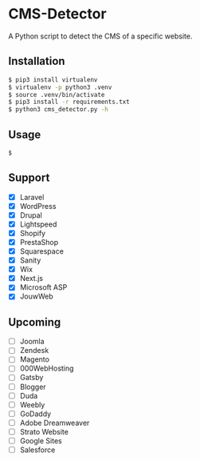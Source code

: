 # CMS-Detector
A Python script to detect the CMS of a specific website.

## Installation
```bash
$ pip3 install virtualenv
$ virtualenv -p python3 .venv
$ source .venv/bin/activate
$ pip3 install -r requirements.txt
$ python3 cms_detector.py -h
```

## Usage
```bash
$ 
```

## Support
- [x] Laravel
- [x] WordPress
- [x] Drupal
- [x] Lightspeed
- [x] Shopify
- [x] PrestaShop
- [x] Squarespace
- [x] Sanity
- [x] Wix
- [x] Next.js
- [x] Microsoft ASP
- [x] JouwWeb

## Upcoming
- [ ] Joomla
- [ ] Zendesk
- [ ] Magento
- [ ] 000WebHosting
- [ ] Gatsby
- [ ] Blogger
- [ ] Duda
- [ ] Weebly
- [ ] GoDaddy
- [ ] Adobe Dreamweaver
- [ ] Strato Website
- [ ] Google Sites
- [ ] Salesforce